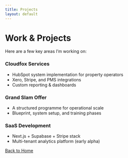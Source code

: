 ```yaml
---
title: Projects
layout: default
---
```


# Work & Projects

Here are a few key areas I’m working on:

### Cloudfox Services
- HubSpot system implementation for property operators
- Xero, Stripe, and PMS integrations
- Custom reporting & dashboards

### Grand Slam Offer
- A structured programme for operational scale
- Blueprint, system setup, and training phases

### SaaS Development
- Next.js + Supabase + Stripe stack
- Multi-tenant analytics platform (early alpha)

[Back to Home](index.md)
